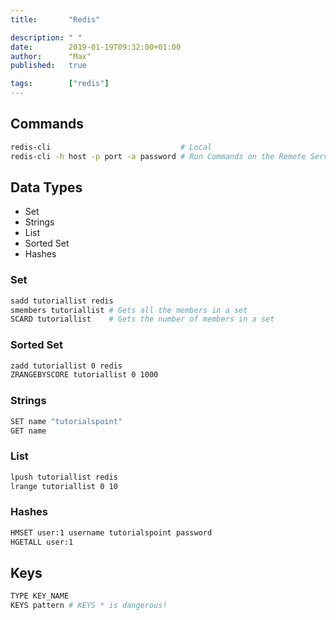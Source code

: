 ```yaml
---
title:       "Redis"

description: " "
date:        2019-01-19T09:32:00+01:00
author:      "Max"
published:   true

tags:        ["redis"]
---
```


## Commands

```bash
redis-cli                             # Local
redis-cli -h host -p port -a password # Run Commands on the Remote Server
```

## Data Types

- Set
- Strings
- List
- Sorted Set
- Hashes

### Set

```bash
sadd tutoriallist redis
smembers tutoriallist # Gets all the members in a set
SCARD tutoriallist    # Gets the number of members in a set
```

### Sorted Set

```bash
zadd tutoriallist 0 redis
ZRANGEBYSCORE tutoriallist 0 1000 
```

### Strings

```bash
SET name "tutorialspoint"
GET name
```

### List

```bash
lpush tutoriallist redis
lrange tutoriallist 0 10
```

### Hashes

```bash
HMSET user:1 username tutorialspoint password
HGETALL user:1
```

## Keys

```bash
TYPE KEY_NAME
KEYS pattern # KEYS * is dangerous!
```

